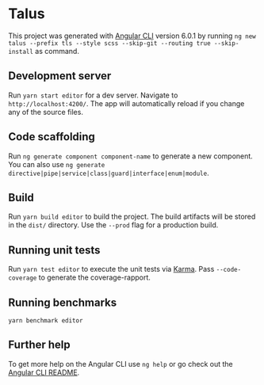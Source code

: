 # Talus

This project was generated with [Angular CLI](https://github.com/angular/angular-cli) version 6.0.1 by running `ng new talus --prefix tls --style scss --skip-git --routing true --skip-install` as command.

## Development server

Run `yarn start editor` for a dev server. Navigate to `http://localhost:4200/`. The app will automatically reload if you change any of the source files.

## Code scaffolding

Run `ng generate component component-name` to generate a new component. You can also use `ng generate directive|pipe|service|class|guard|interface|enum|module`.

## Build

Run `yarn build editor` to build the project. The build artifacts will be stored in the `dist/` directory. Use the `--prod` flag for a production build.

## Running unit tests

Run `yarn test editor` to execute the unit tests via [Karma](https://karma-runner.github.io). Pass `--code-coverage` to generate the coverage-rapport.

## Running benchmarks

`yarn benchmark editor`

## Further help

To get more help on the Angular CLI use `ng help` or go check out the [Angular CLI README](https://github.com/angular/angular-cli/blob/master/README.md).
